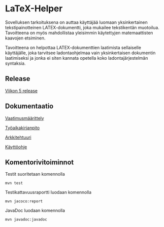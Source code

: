 # LaTeX-Helper
Sovelluksen tarkoituksena on auttaa käyttäjää luomaan yksinkertainen tekstipainotteinen LATEX-dokumentti, joka mukailee tekstikentän muotoilua. Tavoitteena on myös mahdollistaa yleisimmin käytettyjen matemaattisten kaavojen etsiminen.

Tavoitteena on helpottaa LATEX-dokumenttien laatimista sellaiselle käyttäjälle, joka tarvitsee ladontaohjelmaa vain yksinkertaisen dokumentin laatimiseksi ja jonka ei siten kannata opetella koko ladontajärjestelmän syntaksia.
## Release
[Viikon 5 release](https://github.com/alekmus/LATEX-Helper/releases/tag/Viikko5)

## Dokumentaatio
[Vaatimusmäärittely](https://github.com/alekmus/LATEX-Helper/blob/master/dokumentointi/Vaatimusm%C3%A4%C3%A4rittely.md)

[Työaikakirjanpito](https://github.com/alekmus/LATEX-Helper/blob/master/dokumentointi/ty%C3%B6aikakirjanpito.md)

[Arkkitehtuuri](https://github.com/alekmus/LATEX-Helper/blob/master/dokumentointi/arkkitehtuuri.md)

[Käyttöohje](https://github.com/alekmus/LATEX-Helper/blob/master/dokumentointi/k%C3%A4ytt%C3%B6ohje.md)

## Komentorivitoiminnot
Testit suoritetaan komennolla
```
mvn test
```

Testikattavuusraportti luodaan komennolla
```
mvn jacoco:report
```

JavaDoc luodaan komennolla
```
mvn javadoc:javadoc
```
